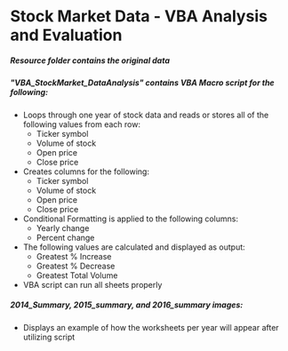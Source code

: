 # Stock Market Data - VBA Analysis and Evaluation

##### Resource folder contains the original data

##### "VBA_StockMarket_DataAnalysis" contains VBA Macro script for the following:

- Loops through one year of stock data and reads or stores all of the following values from each row:
  - Ticker symbol
  - Volume of stock
  - Open price
  - Close price
- Creates columns for the following:
  - Ticker symbol
  - Volume of stock
  - Open price
  - Close price
- Conditional Formatting is applied to the following columns:
  - Yearly change
  - Percent change
- The following values are calculated and displayed as output:
  - Greatest % Increase
  - Greatest % Decrease
  - Greatest Total Volume
- VBA script can run all sheets properly

##### 2014_Summary, 2015_summary, and 2016_summary images:

- Displays an example of how the worksheets per year will appear after utilizing script